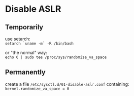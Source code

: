 Disable ASLR
============

Temporarily
-----------
use setarch:  
 ``setarch `uname -m` -R /bin/bash``

or "the normal" way:  
 `echo 0 | sudo tee /proc/sys/randomize_va_space`

Permanently
-----------
create a file `/etc/sysctl.d/01-disable-aslr.conf` containing:  
`kernel.randomize_va_space = 0`
